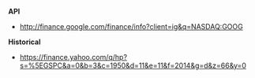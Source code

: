 **API**
- http://finance.google.com/finance/info?client=ig&q=NASDAQ:GOOG

**Historical**
- https://finance.yahoo.com/q/hp?s=%5EGSPC&a=0&b=3&c=1950&d=11&e=11&f=2014&g=d&z=66&y=0
